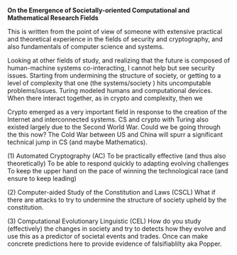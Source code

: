 **On the Emergence of Societally-oriented Computational and Mathematical Research Fields**


This is written from the point of view of someone with extensive practical and theoretical 
experience in the fields of security and cryptography, and also fundamentals of computer science and systems.

Looking at other fields of study, and realizing that the future is composed of human-machine systems co-interacting, I cannot help but see security issues. Starting from undermining the structure of society, or getting to a level of complexity that one (the systems/society ) hits uncomputable problems/issues.
Turing modeled humans and computational devices.
When there interact together, as in crypto and complexity, then we


Crypto emerged as a very important field in response to the creation of the Internet and interconnected systems.
CS and crypto with Turing also existed largely due to the Second World War.
Could we be going through the this now?
The Cold War between US and China will spurr a significant technical jump in CS (and maybe Mathematics).

(1) Automated Cryptography (AC)
To be practically effective (and thus also theoretically)
To be able to respond quickly to adapting evolving challenges
To keep the upper hand on the pace of winning the technological race (and ensure to keep leading)

(2) Computer-aided Study of the Constitution and Laws (CSCL)
What if there are attacks to try to undermine the structure of society upheld by the constitution.

(3) Computational Evolutionary Linguistic (CEL)
How do you study (effectively) the changes in society and try to detects how they evolve and use this as a predictor of societal events and trades.
Once can make concrete predictions here to provide evidence of falsifiablilty aka Popper.
